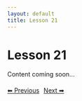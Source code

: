 ```yaml
---
layout: default
title: Lesson 21
---
```


# Lesson 21

Content coming soon...

<div style="margin-top: 20px;">
<a href="/docs/intermediate/Lessons/lesson_20.html" style="margin-right: 10px;">⬅ Previous</a><a href="/docs/intermediate/Lessons/lesson_22.html">Next ➡</a>
</div>

